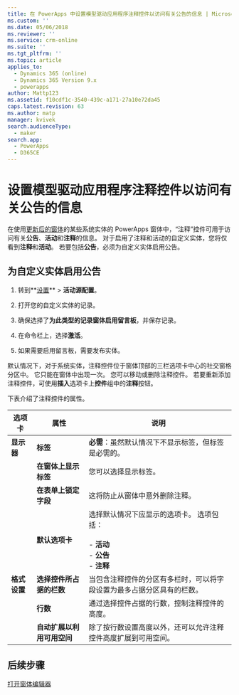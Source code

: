 ```yaml
---
title: 在 PowerApps 中设置模型驱动应用程序注释控件以访问有关公告的信息 | MicrosoftDocs
ms.custom: ''
ms.date: 05/06/2018
ms.reviewer: ''
ms.service: crm-online
ms.suite: ''
ms.tgt_pltfrm: ''
ms.topic: article
applies_to:
  - Dynamics 365 (online)
  - Dynamics 365 Version 9.x
  - powerapps
author: Mattp123
ms.assetid: f10cdf1c-3540-439c-a171-27a10e72da45
caps.latest.revision: 63
ms.author: matp
manager: kvivek
search.audienceType:
  - maker
search.app:
  - PowerApps
  - D365CE
---
```

# <a name="set-up-the-model-driven-app-notes-control-to-access-information-about-posts"></a>设置模型驱动应用程序注释控件以访问有关公告的信息

 在使用[更新后的窗体](main-form-presentations.md#updated-forms)的某些系统实体的 PowerApps 窗体中，“注释”控件可用于访问有关**公告**、**活动**和**注释**的信息。 对于启用了注释和活动的自定义实体，您将仅看到**注释**和**活动**。 若要包括**公告**，必须为自定义实体启用公告。  
  
## <a name="enable-posts-for-a-custom-entity"></a>为自定义实体启用公告  
  
1.  转到**[设置](advanced-navigation.md#settings)** > **活动源配置**。 
  
2.  打开您的自定义实体的记录。  
  
3.  确保选择了**为此类型的记录窗体启用留言板**，并保存记录。  
  
4.  在命令栏上，选择**激活**。  
  
5.  如果需要启用留言板，需要发布实体。  
  
 默认情况下，对于系统实体，注释控件位于窗体顶部的三栏选项卡中心的社交窗格分区中。 它只能在窗体中出现一次。 您可以移动或删除注释控件。 若要重新添加注释控件，可使用**插入**选项卡上**控件**组中的**注释**按钮。  
  
 下表介绍了注释控件的属性。  
  
|选项卡|属性|说明|  
|---------|--------------|-----------------|  
|**显示器**|**标签**|**必需**：虽然默认情况下不显示标签，但标签是必需的。|  
||**在窗体上显示标签**|您可以选择显示标签。|  
||**在表单上锁定字段**|这将防止从窗体中意外删除注释。|  
||**默认选项卡**|选择默认情况下应显示的选项卡。 选项包括：<br /><br /> - **活动**<br />- **公告**<br />- **注释**|  
|**格式设置**|**选择控件所占据的栏数**|当包含注释控件的分区有多栏时，可以将字段设置为最多占据分区具有的栏数。|  
||**行数**|通过选择控件占据的行数，控制注释控件的高度。|  
||**自动扩展以利用可用空间**|除了按行数设置高度以外，还可以允许注释控件高度扩展到可用空间。|  
  
## <a name="next-steps"></a>后续步骤
[打开窗体编辑器](open-form-editor.md)
